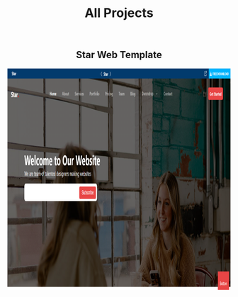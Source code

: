 <h1 align="center">All Projects</h1>
&nbsp;

<h2 align="center">Star Web Template</h2>

<img src="./Complete Star Template/Star.png" alt="book keeper" width="100%" height="500">
